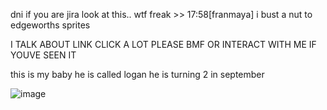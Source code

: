 dni if you are jira look at this.. wtf freak >> 17:58[franmaya] i bust a nut to edgeworths sprites

I TALK ABOUT LINK CLICK A LOT PLEASE BMF OR INTERACT WITH ME IF YOUVE SEEN IT

this is my baby he is called logan he is turning 2 in september

![image](https://user-images.githubusercontent.com/88209648/189762057-546c7610-ce71-44ad-8b2e-cd082a8d4fb9.png)
